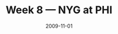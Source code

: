 ---
layout: game
title: Week 8 — NYG at PHI
season: 2009
game_id: 2009_08_NYG_PHI
week: 8
date: 2009-11-01
home_team: PHI
away_team: NYG
final_home: 
final_away: 
pbp_url: /assets/data/pbp/2009/2009_08_NYG_PHI.csv.gz
---